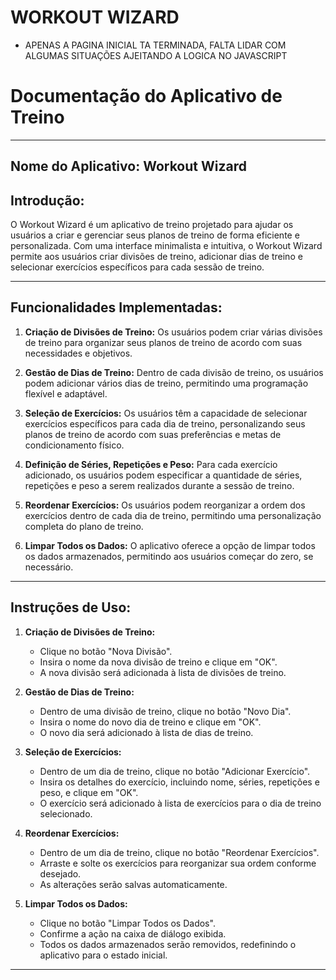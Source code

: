 # WORKOUT WIZARD

- APENAS A PAGINA INICIAL TA TERMINADA, FALTA LIDAR COM ALGUMAS SITUAÇÕES AJEITANDO A LOGICA NO JAVASCRIPT

# Documentação do Aplicativo de Treino

---
**Nome do Aplicativo:** Workout Wizard
---

## Introdução:

O Workout Wizard é um aplicativo de treino projetado para ajudar os usuários a criar e gerenciar seus planos de treino de forma eficiente e personalizada. Com uma interface minimalista e intuitiva, o Workout Wizard permite aos usuários criar divisões de treino, adicionar dias de treino e selecionar exercícios específicos para cada sessão de treino.

---

## Funcionalidades Implementadas:

1. **Criação de Divisões de Treino:** Os usuários podem criar várias divisões de treino para organizar seus planos de treino de acordo com suas necessidades e objetivos.

2. **Gestão de Dias de Treino:** Dentro de cada divisão de treino, os usuários podem adicionar vários dias de treino, permitindo uma programação flexível e adaptável.

3. **Seleção de Exercícios:** Os usuários têm a capacidade de selecionar exercícios específicos para cada dia de treino, personalizando seus planos de treino de acordo com suas preferências e metas de condicionamento físico.

4. **Definição de Séries, Repetições e Peso:** Para cada exercício adicionado, os usuários podem especificar a quantidade de séries, repetições e peso a serem realizados durante a sessão de treino.

5. **Reordenar Exercícios:** Os usuários podem reorganizar a ordem dos exercícios dentro de cada dia de treino, permitindo uma personalização completa do plano de treino.

6. **Limpar Todos os Dados:** O aplicativo oferece a opção de limpar todos os dados armazenados, permitindo aos usuários começar do zero, se necessário.

---

## Instruções de Uso:

1. **Criação de Divisões de Treino:**
   - Clique no botão "Nova Divisão".
   - Insira o nome da nova divisão de treino e clique em "OK".
   - A nova divisão será adicionada à lista de divisões de treino.

2. **Gestão de Dias de Treino:**
   - Dentro de uma divisão de treino, clique no botão "Novo Dia".
   - Insira o nome do novo dia de treino e clique em "OK".
   - O novo dia será adicionado à lista de dias de treino.

3. **Seleção de Exercícios:**
   - Dentro de um dia de treino, clique no botão "Adicionar Exercício".
   - Insira os detalhes do exercício, incluindo nome, séries, repetições e peso, e clique em "OK".
   - O exercício será adicionado à lista de exercícios para o dia de treino selecionado.

4. **Reordenar Exercícios:**
   - Dentro de um dia de treino, clique no botão "Reordenar Exercícios".
   - Arraste e solte os exercícios para reorganizar sua ordem conforme desejado.
   - As alterações serão salvas automaticamente.

5. **Limpar Todos os Dados:**
   - Clique no botão "Limpar Todos os Dados".
   - Confirme a ação na caixa de diálogo exibida.
   - Todos os dados armazenados serão removidos, redefinindo o aplicativo para o estado inicial.

---
